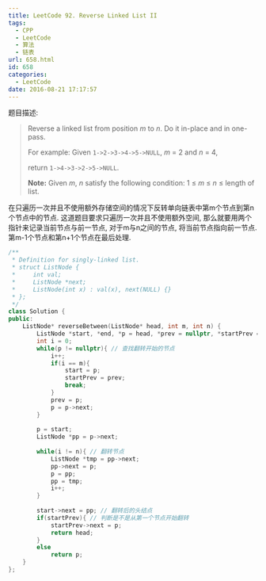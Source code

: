 ```yaml
---
title: LeetCode 92. Reverse Linked List II
tags:
  - CPP
  - LeetCode
  - 算法
  - 链表
url: 658.html
id: 658
categories:
  - LeetCode
date: 2016-08-21 17:17:57
---
```

题目描述:

> Reverse a linked list from position *m* to *n*. Do it in-place and in one-pass.
>
> For example:
> Given `1->2->3->4->5->NULL`, *m* = 2 and *n* = 4,
>
> return `1->4->3->2->5->NULL`.
>
> **Note:**
> Given *m*, *n* satisfy the following condition:
> 1 ≤ *m* ≤ *n* ≤ length of list.

在只遍历一次并且不使用额外存储空间的情况下反转单向链表中第m个节点到第n个节点中的节点. 这道题目要求只遍历一次并且不使用额外空间, 那么就要用两个指针来记录当前节点与前一节点, 对于m与n之间的节点, 将当前节点指向前一节点. 第m-1个节点和第n+1个节点在最后处理.

```cpp
/**
 * Definition for singly-linked list.
 * struct ListNode {
 *     int val;
 *     ListNode *next;
 *     ListNode(int x) : val(x), next(NULL) {}
 * };
 */
class Solution {
public:
    ListNode* reverseBetween(ListNode* head, int m, int n) {
        ListNode *start, *end, *p = head, *prev = nullptr, *startPrev = nullptr;
        int i = 0;
        while(p != nullptr){ // 查找翻转开始的节点
            i++;
            if(i == m){
                start = p;
                startPrev = prev;
                break;
            }
            prev = p;
            p = p->next;
        }
        
        p = start;
        ListNode *pp = p->next;
        
        while(i != n){ // 翻转节点
            ListNode *tmp = pp->next;
            pp->next = p;
            p = pp;
            pp = tmp;
            i++;
        }
        
        start->next = pp; // 翻转后的头结点
        if(startPrev){ // 判断是不是从第一个节点开始翻转
            startPrev->next = p;
            return head;
        }
        else
            return p;
    }
};
```


